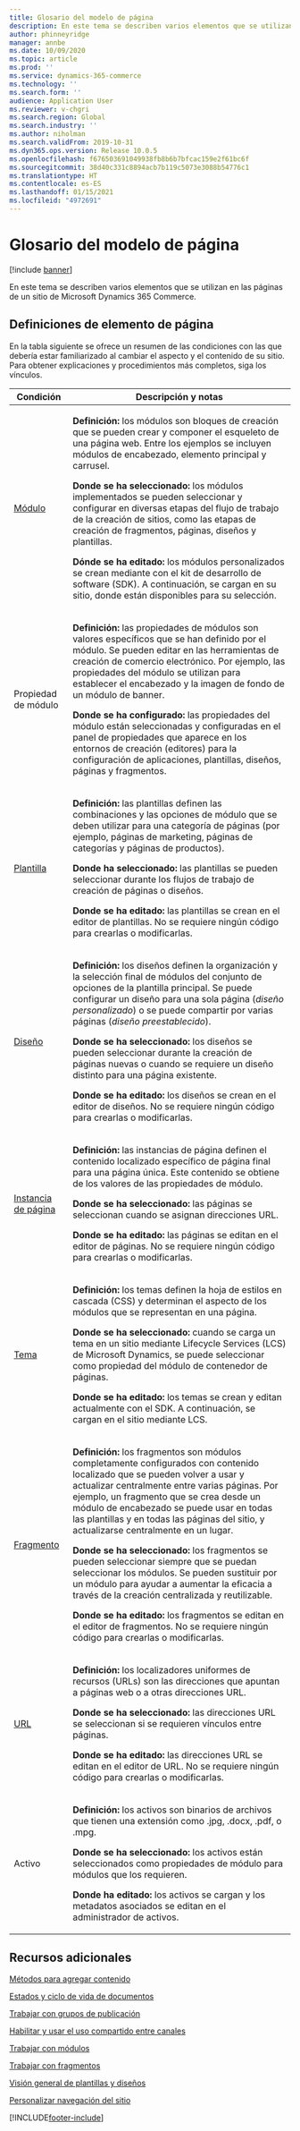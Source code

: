 ```yaml
---
title: Glosario del modelo de página
description: En este tema se describen varios elementos que se utilizan en las páginas de un sitio de Microsoft Dynamics 365 Commerce.
author: phinneyridge
manager: annbe
ms.date: 10/09/2020
ms.topic: article
ms.prod: ''
ms.service: dynamics-365-commerce
ms.technology: ''
ms.search.form: ''
audience: Application User
ms.reviewer: v-chgri
ms.search.region: Global
ms.search.industry: ''
ms.author: niholman
ms.search.validFrom: 2019-10-31
ms.dyn365.ops.version: Release 10.0.5
ms.openlocfilehash: f676503691049938fb8b6b7bfcac159e2f61bc6f
ms.sourcegitcommit: 38d40c331c8894acb7b119c5073e3088b54776c1
ms.translationtype: HT
ms.contentlocale: es-ES
ms.lasthandoff: 01/15/2021
ms.locfileid: "4972691"
---
```

# <a name="page-model-glossary"></a>Glosario del modelo de página


[!include [banner](includes/banner.md)]

En este tema se describen varios elementos que se utilizan en las páginas de un sitio de Microsoft Dynamics 365 Commerce.

## <a name="page-element-definitions"></a>Definiciones de elemento de página

En la tabla siguiente se ofrece un resumen de las condiciones con las que debería estar familiarizado al cambiar el aspecto y el contenido de su sitio. Para obtener explicaciones y procedimientos más completos, siga los vínculos.

| Condición | Descripción y notas |
|------|-----------------------|
| [Módulo](work-with-modules.md) | <p>**Definición:** los módulos son bloques de creación que se pueden crear y componer el esqueleto de una página web. Entre los ejemplos se incluyen módulos de encabezado, elemento principal y carrusel.</p><p>**Donde se ha seleccionado:** los módulos implementados se pueden seleccionar y configurar en diversas etapas del flujo de trabajo de la creación de sitios, como las etapas de creación de fragmentos, páginas, diseños y plantillas.</p><p>**Dónde se ha editado:** los módulos personalizados se crean mediante con el kit de desarrollo de software (SDK). A continuación, se cargan en su sitio, donde están disponibles para su selección.</p> |
| Propiedad de módulo | <p>**Definición:** las propiedades de módulos son valores específicos que se han definido por el módulo. Se pueden editar en las herramientas de creación de comercio electrónico. Por ejemplo, las propiedades del módulo se utilizan para establecer el encabezado y la imagen de fondo de un módulo de banner.</p><p>**Donde se ha configurado:** las propiedades del módulo están seleccionadas y configuradas en el panel de propiedades que aparece en los entornos de creación (editores) para la configuración de aplicaciones, plantillas, diseños, páginas y fragmentos.</p> |
| [Plantilla](templates-layouts-overview.md) | <p>**Definición:** las plantillas definen las combinaciones y las opciones de módulo que se deben utilizar para una categoría de páginas (por ejemplo, páginas de marketing, páginas de categorías y páginas de productos).</p><p>**Donde ha seleccionado:** las plantillas se pueden seleccionar durante los flujos de trabajo de creación de páginas o diseños.</p><p>**Donde se ha editado:** las plantillas se crean en el editor de plantillas. No se requiere ningún código para crearlas o modificarlas.</p> |
| [Diseño](templates-layouts-overview.md) | <p>**Definición:** los diseños definen la organización y la selección final de módulos del conjunto de opciones de la plantilla principal. Se puede configurar un diseño para una sola página (*diseño personalizado*) o se puede compartir por varias páginas (*diseño preestablecido*).</p><p>**Donde se ha seleccionado:** los diseños se pueden seleccionar durante la creación de páginas nuevas o cuando se requiere un diseño distinto para una página existente.</p><p>**Donde se ha editado:** los diseños se crean en el editor de diseños. No se requiere ningún código para crearlas o modificarlas.</p> |
| [Instancia de página](modify-existing-page.md) | <p>**Definición:** las instancias de página definen el contenido localizado específico de página final para una página única. Este contenido se obtiene de los valores de las propiedades de módulo.</p><p>**Donde se ha seleccionado:** las páginas se seleccionan cuando se asignan direcciones URL.</p><p>**Donde se ha editado:** las páginas se editan en el editor de páginas. No se requiere ningún código para crearlas o modificarlas.</p> |
| [Tema](select-site-theme.md) | <p>**Definición:** los temas definen la hoja de estilos en cascada (CSS) y determinan el aspecto de los módulos que se representan en una página.</p><p>**Donde se ha seleccionado:** cuando se carga un tema en un sitio mediante Lifecycle Services (LCS) de Microsoft Dynamics, se puede seleccionar como propiedad del módulo de contenedor de páginas.</p><p>**Donde se ha editado:** los temas se crean y editan actualmente con el SDK. A continuación, se cargan en el sitio mediante LCS.</p> |
| [Fragmento](work-with-fragments.md) | <p>**Definición:** los fragmentos son módulos completamente configurados con contenido localizado que se pueden volver a usar y actualizar centralmente entre varias páginas. Por ejemplo, un fragmento que se crea desde un módulo de encabezado se puede usar en todas las plantillas y en todas las páginas del sitio, y actualizarse centralmente en un lugar.</p><p>**Donde se ha seleccionado:** los fragmentos se pueden seleccionar siempre que se puedan seleccionar los módulos. Se pueden sustituir por un módulo para ayudar a aumentar la eficacia a través de la creación centralizada y reutilizable.</p><p>**Donde se ha editado:** los fragmentos se editan en el editor de fragmentos. No se requiere ningún código para crearlas o modificarlas.</p> |
| [URL](create-page-URL.md) | <p>**Definición:** los localizadores uniformes de recursos (URLs) son las direcciones que apuntan a páginas web o a otras direcciones URL.</p><p>**Donde se ha seleccionado:** las direcciones URL se seleccionan si se requieren vínculos entre páginas.</p><p>**Donde se ha editado:** las direcciones URL se editan en el editor de URL. No se requiere ningún código para crearlas o modificarlas.</p> |
| Activo | <p>**Definición:** los activos son binarios de archivos que tienen una extensión como .jpg, .docx, .pdf, o .mpg.</p><p>**Donde se ha seleccionado:** los activos están seleccionados como propiedades de módulo para módulos que los requieren.</p><p>**Donde ha editado:** los activos se cargan y los metadatos asociados se editan en el administrador de activos.</p> |

## <a name="additional-resources"></a>Recursos adicionales

[Métodos para agregar contenido](add-manage-content.md)

[Estados y ciclo de vida de documentos](document-states-overview.md)

[Trabajar con grupos de publicación](publish-groups.md)

[Habilitar y usar el uso compartido entre canales](cross-channel-sharing.md)

[Trabajar con módulos](work-with-modules.md)

[Trabajar con fragmentos](work-with-fragments.md)

[Visión general de plantillas y diseños](templates-layouts-overview.md)

[Personalizar navegación del sitio](customize-site-navigation.md)


[!INCLUDE[footer-include](../includes/footer-banner.md)]